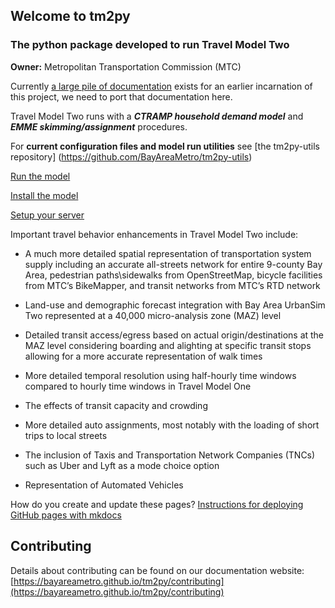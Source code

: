 ## Welcome to tm2py

### The python package developed to run Travel Model Two


**Owner:** Metropolitan Transportation Commission (MTC)

Currently [a large pile of documentation](https://bayareametro.github.io/travel-model-two/develop/) exists for an earlier incarnation of this project, we need to port that documentation here.
 
Travel Model Two runs with a ***CTRAMP household demand model*** and ***EMME skimming/assignment*** procedures.

For **current configuration files and model run utilities** see [the tm2py-utils repository] (https://github.com/BayAreaMetro/tm2py-utils)

[Run the model](docs/run.md)

[Install the model](docs/install.md)

[Setup your server](docs/server-setup.md)


Important travel behavior enhancements in Travel Model Two include:

* A much more detailed spatial representation of transportation system supply including an accurate all-streets network for entire 9-county Bay Area, pedestrian paths\sidewalks from OpenStreetMap, bicycle facilities from MTC’s BikeMapper, and transit networks from MTC’s RTD network

* Land-use and demographic forecast integration with Bay Area UrbanSim Two represented at a 40,000 micro-analysis zone (MAZ) level

* Detailed transit access/egress based on actual origin/destinations at the MAZ level considering boarding and alighting at specific transit stops allowing for a more accurate representation of walk times

* More detailed temporal resolution using half-hourly time windows compared to hourly time windows in Travel Model One

* The effects of transit capacity and crowding

* More detailed auto assignments, most notably with the loading of short trips to local streets

* The inclusion of Taxis and Transportation Network Companies (TNCs) such as Uber and Lyft as a mode choice option
* Representation of Automated Vehicles


How do you create and update these pages? [Instructions for deploying GitHub pages with mkdocs](https://www.mkdocs.org/user-guide/deploying-your-docs/)


## Contributing

Details about contributing can be found on our documentation website: [https://bayareametro.github.io/tm2py/contributing](https://bayareametro.github.io/tm2py/contributing)
